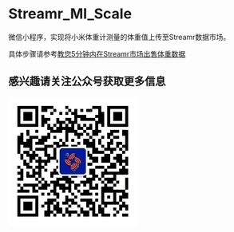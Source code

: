 # Streamr_MI_Scale

微信小程序，实现将小米体重计测量的体重值上传至Streamr数据市场。

具体步骤请参考[教您5分钟内在Streamr市场出售体重数据](https://blog.csdn.net/qq_21921243/article/details/80791544)

## 感兴趣请关注公众号获取更多信息
![image](https://github.com/KB00100100/Streamr_MI_Scale/blob/master/gongzhonghao.jpg)
